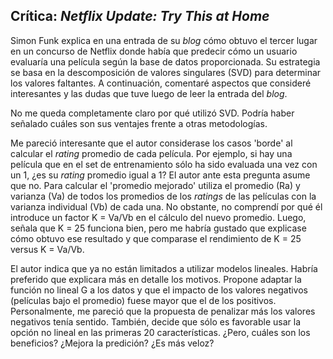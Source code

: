 ## Crítica: *Netflix Update: Try This at Home*

Simon Funk explica en una entrada de su *blog* cómo obtuvo el tercer lugar en un concurso de Netflix donde había que predecir cómo un usuario evaluaría una película según la base de datos proporcionada. Su estrategia se basa en la descomposición de valores singulares (SVD) para determinar los valores faltantes. A continuación, comentaré aspectos que consideré interesantes y las dudas que tuve luego de leer la entrada del *blog*.

No me queda completamente claro por qué utilizó SVD. Podría haber señalado cuáles son sus ventajes frente a otras metodologías. 

Me pareció interesante que el autor considerase los casos 'borde' al calcular el *rating* promedio de cada película. Por ejemplo, si hay una película que en el set de entrenamiento sólo ha sido evaluada una vez con un 1, ¿es su *rating* promedio igual a 1? El autor ante esta pregunta asume que no. Para calcular el 'promedio mejorado' utiliza el promedio (Ra) y varianza (Va) de todos los promedios de los *ratings* de las películas con la varianza individual (Vb) de cada una. No obstante, no comprendí por qué él introduce un factor K = Va/Vb en el cálculo del nuevo promedio. Luego, señala que K = 25 funciona bien, pero me habría gustado que explicase cómo obtuvo ese resultado y que comparase el rendimiento de K = 25 versus K = Va/Vb. 

El autor indica que ya no están limitados a utilizar modelos lineales. Habría preferido que explicara más en detalle los motivos. Propone adaptar la función no lineal G a los datos y que el impacto de los valores negativos (películas bajo el promedio) fuese mayor que el de los positivos. Personalmente, me pareció que la propuesta de penalizar más los valores negativos tenía sentido. También, decide que sólo es favorable usar la opción no lineal en las primeras 20 características. ¿Pero, cuáles son los beneficios? ¿Mejora la predición? ¿Es más veloz?

